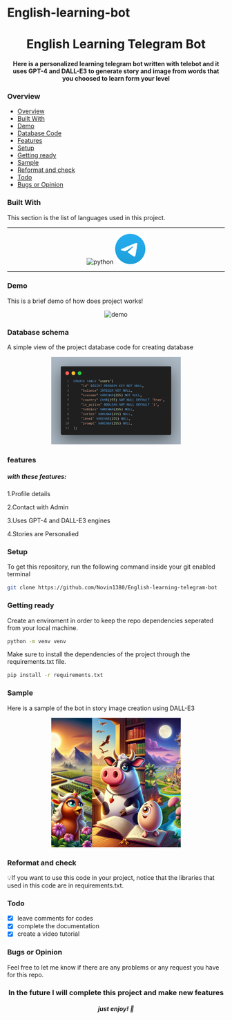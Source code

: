 # English-learning-bot
<h1 align="center">English Learning Telegram Bot</h1> 
<h4 align="center">Here is a personalized learning telegram bot written with telebot and it uses<strong> GPT-4 and DALL-E3 </strong>to generate story and image from words that you choosed to learn form your level</h4>


### Overview
- [Overview](#overview)
- [Built With](#Built-With)
- [Demo](#demo)
- [Database Code](#database-code)
- [Features](#features)
- [Setup](#setup)
- [Getting ready](#getting-ready)
- [Sample](#sample)
- [Reformat and check](#reformat-and-check)
- [Todo](#todo)
- [Bugs or Opinion](#bugs-or-opinion)


### Built With
<p> This section is the list of languages used in this project.</p>

---

<p align="center" >
<img src="https://hugovk.github.io/python-logos/img/EuroPython%20Society.png" alt="python" margin="20px"  width="70" height="70"/>
<img src="https://github.com/Novin1380/English-learning-telegram-bot/blob/main/demo/Telegram.png" alt="Telegram" margin="20px"  width="70" height="70"/>
</p>

---

### Demo
This is a brief demo of how does project works!
<p align="center">
<img src="https://github.com/Novin1380/English-learning-telegram-bot/blob/main/demo/Demo.gif" alt="demo" width="250"/>
</p>


### Database schema
A simple view of the project database code for creating database
<p align="center">
<img src="https://github.com/Novin1380/English-learning-telegram-bot/blob/main/demo/sql-code.png" alt="database code" width="300"/>
</p>

### features
<h5>with these features:</h5>
 <p>1.Profile details</p>
 <p>2.Contact with Admin</p>
 <p>3.Uses GPT-4 and DALL-E3 engines</p>
 <p>4.Stories are Personalied</p>


### Setup
To get this repository, run the following command inside your git enabled terminal
```bash
git clone https://github.com/Novin1380/English-learning-telegram-bot
```


### Getting ready
Create an enviroment in order to keep the repo dependencies seperated from your local machine.
```bash
python -m venv venv
```

Make sure to install the dependencies of the project through the requirements.txt file.
```bash
pip install -r requirements.txt
```

### Sample
Here is a sample of the bot in story image creation using DALL-E3
<p align="center">
<img src="https://github.com/Novin1380/English-learning-telegram-bot/blob/main/demo/Cow-Egg.png" alt="Sample" width="300"/>
</p>

### Reformat and check
💡If you want to use this code in your project, notice that the libraries that used in this code are in requirements.txt.

### Todo
- [x] leave comments for codes
- [x] complete the documentation
- [x] create a video tutorial

### Bugs or Opinion
Feel free to let me know if there are any problems or any request you have for this repo.

<h3 align="center" color="red">In the future I will complete this project and make new features</h3>

<h5 align="center">just enjoy! 👋</h5>